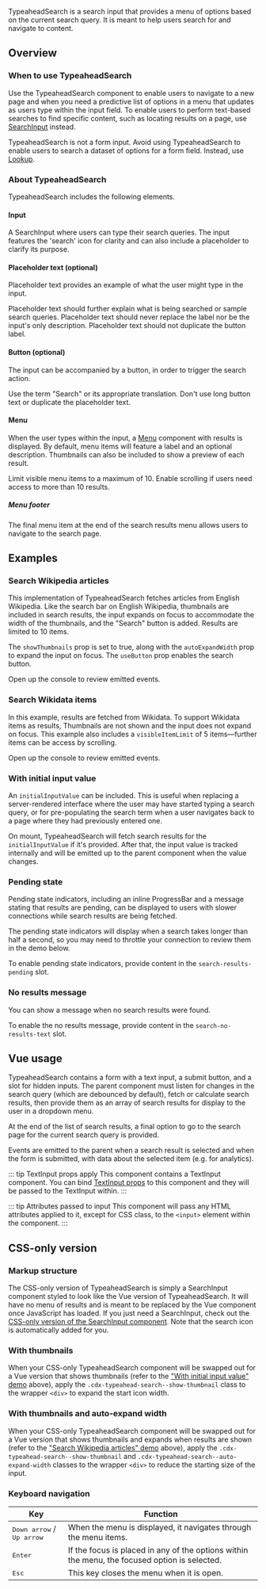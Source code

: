 <script setup>
import { CdxAccordion } from '@wikimedia/codex';
import TypeaheadSearchConfigurable from '@/../component-demos/typeahead-search/examples/TypeaheadSearchConfigurable.vue';
import TypeaheadSearchWikipedia from '@/../component-demos/typeahead-search/examples/TypeaheadSearchWikipedia.vue';
import TypeaheadSearchWikidata from '@/../component-demos/typeahead-search/examples/TypeaheadSearchWikidata.vue';
import TypeaheadSearchInitialValue from '@/../component-demos/typeahead-search/examples/TypeaheadSearchInitialValue.vue';
import TypeaheadSearchPendingState from '@/../component-demos/typeahead-search/examples/TypeaheadSearchPendingState.vue';
import TypeaheadSearchNoResult from '@/../component-demos/typeahead-search/examples/TypeaheadSearchNoResult.vue';

const controlsConfig = [
	{
		name: 'useButton',
		type: 'boolean'
	},
	{
		name: 'buttonLabel',
		type: 'text',
		// DEPRECATED: set default to 'Search' (T368444).
		default: ''
	},
	{
		name: 'highlightQuery',
		type: 'boolean'
	},
	{
		name: 'showThumbnail',
		type: 'boolean'
	},
	{
		name: 'autoExpandWidth',
		type: 'boolean'
	}
];
</script>

TypeaheadSearch is a search input that provides a menu of options based on the
current search query. It is meant to help users search for and navigate to
content.

<cdx-demo-wrapper :controls-config="controlsConfig">
<template v-slot:demo="{ propValues }">
	<typeahead-search-configurable v-bind="propValues" />
</template>
</cdx-demo-wrapper>

## Overview

### When to use TypeaheadSearch

Use the TypeaheadSearch component to enable users to navigate to a new page and when you need a predictive list of options in a menu that updates as users type within the input field. To enable users to perform text-based searches to find specific content, such as locating results on a page, use [SearchInput](./search-input.md) instead.

TypeaheadSearch is not a form input. Avoid using TypeaheadSearch to enable users to search a dataset
of options for a form field. Instead, use [Lookup](./lookup.md).

### About TypeaheadSearch

TypeaheadSearch includes the following elements.

#### Input

A SearchInput where users can type their search queries. The input features the 'search' icon for
clarity and can also include a placeholder to clarify its purpose.

#### Placeholder text (optional)

Placeholder text provides an example of what the user might type in the input.

<cdx-demo-best-practices>
<cdx-demo-best-practice>Placeholder text should further explain what is being searched or sample search queries.</cdx-demo-best-practice>
<cdx-demo-best-practice type="dont">Placeholder text should never replace the label nor be the input's only description.</cdx-demo-best-practice>
<cdx-demo-best-practice type="dont">Placeholder text should not duplicate the button label.</cdx-demo-best-practice>
</cdx-demo-best-practices>

#### Button (optional)

The input can be accompanied by a button, in order to trigger the search action.

<cdx-demo-best-practices>
<cdx-demo-best-practice>Use the term "Search" or its appropriate translation.</cdx-demo-best-practice>
<cdx-demo-best-practice type="dont">Don't use long button text or duplicate the placeholder text.</cdx-demo-best-practice>
</cdx-demo-best-practices>

#### Menu

When the user types within the input, a [Menu](./menu.md) component with results is displayed. By
default, menu items will feature a label and an optional description. Thumbnails can also be
included to show a preview of each result.

<cdx-demo-best-practices>
<cdx-demo-best-practice>Limit visible menu items to a maximum of 10.</cdx-demo-best-practice>
<cdx-demo-best-practice>Enable scrolling if users need access to more than 10 results.</cdx-demo-best-practice>
</cdx-demo-best-practices>

##### Menu footer

The final menu item at the end of the search results menu allows users to navigate to the search
page.

## Examples

### Search Wikipedia articles

This implementation of TypeaheadSearch fetches articles from English Wikipedia. Like the search bar
on English Wikipedia, thumbnails are included in search results, the input expands on focus to
accommodate the width of the thumbnails, and the "Search" button is added. Results are limited to
10 items.

<cdx-demo-wrapper>
<template v-slot:demo>
	<typeahead-search-wikipedia />
</template>
<template v-slot:code>

:::code-group

<<< @/../component-demos/typeahead-search/examples/TypeaheadSearchWikipedia.vue [NPM]

<<< @/../component-demos/typeahead-search/examples-mw/TypeaheadSearchWikipedia.vue [MediaWiki]

:::

</template>
</cdx-demo-wrapper>

<cdx-accordion>
<template #title>Developer notes</template>

The `showThumbnails` prop is set to true, along with the `autoExpandWidth` prop to expand the input
on focus. The `useButton` prop enables the search button.

Open up the console to review emitted events.

</cdx-accordion>

### Search Wikidata items

In this example, results are fetched from Wikidata. To support Wikidata items as results, Thumbnails
are not shown and the input does not expand on focus. This example also includes a
`visibleItemLimit` of 5 items—further items can be access by scrolling.

<cdx-demo-wrapper>
<template v-slot:demo>
	<typeahead-search-wikidata />
</template>
<template v-slot:code>

:::code-group

<<< @/../component-demos/typeahead-search/examples/TypeaheadSearchWikidata.vue [NPM]

<<< @/../component-demos/typeahead-search/examples-mw/TypeaheadSearchWikidata.vue [MediaWiki]

:::

</template>
</cdx-demo-wrapper>

<cdx-accordion>
<template #title>Developer notes</template>

Open up the console to review emitted events.

</cdx-accordion>

### With initial input value

An `initialInputValue` can be included. This is useful when replacing a server-rendered interface
where the user may have started typing a search query, or for pre-populating the search term when a
user navigates back to a page where they had previously entered one.

<cdx-demo-wrapper :force-reset="true">
<template v-slot:demo>
	<typeahead-search-initial-value initial-input-value="Color" />
</template>
<template v-slot:code>

:::code-group

<<< @/../component-demos/typeahead-search/examples/TypeaheadSearchInitialValue.vue [NPM]

<<< @/../component-demos/typeahead-search/examples-mw/TypeaheadSearchInitialValue.vue [MediaWiki]

:::

</template>
</cdx-demo-wrapper>

<cdx-accordion>
<template #title>Developer notes</template>

On mount, TypeaheadSearch will fetch search results for the `initialInputValue` if it's provided.
After that, the input value is tracked internally and will be emitted up to the parent component
when the value changes.

</cdx-accordion>

### Pending state

Pending state indicators, including an inline ProgressBar and a message stating that results are
pending, can be displayed to users with slower connections while search results are being fetched.

The pending state indicators will display when a search takes longer than half a second, so you may
need to throttle your connection to review them in the demo below.

<cdx-demo-wrapper>
<template v-slot:demo>
	<typeahead-search-pending-state />
</template>
<template v-slot:code>

:::code-group

<<< @/../component-demos/typeahead-search/examples/TypeaheadSearchPendingState.vue [NPM]

<<< @/../component-demos/typeahead-search/examples-mw/TypeaheadSearchPendingState.vue [MediaWiki]

:::

</template>
</cdx-demo-wrapper>

<cdx-accordion>
<template #title>Developer notes</template>

To enable pending state indicators, provide content in the `search-results-pending` slot.

</cdx-accordion>

### No results message

You can show a message when no search results were found.

<cdx-demo-wrapper>
<template v-slot:demo>
	<typeahead-search-no-result />
</template>
<template v-slot:code>

:::code-group

<<< @/../component-demos/typeahead-search/examples/TypeaheadSearchNoResult.vue [NPM]

<<< @/../component-demos/typeahead-search/examples-mw/TypeaheadSearchNoResult.vue [MediaWiki]

:::

</template>
</cdx-demo-wrapper>

<cdx-accordion>
<template #title>Developer notes</template>

To enable the no results message, provide content in the `search-no-results-text` slot.

</cdx-accordion>

## Vue usage

TypeaheadSearch contains a form with a text input, a submit button, and a slot for hidden inputs.
The parent component must listen for changes in the search query (which are debounced by
default), fetch or calculate search results, then provide them as an array of search results for
display to the user in a dropdown menu.

At the end of the list of search results, a final option to go to the search page for the current
search query is provided.

Events are emitted to the parent when a search result is selected and when the form is submitted,
with data about the selected item (e.g. for analytics).

::: tip TextInput props apply
This component contains a TextInput component. You can bind [TextInput props](./text-input.html#props)
to this component and they will be passed to the TextInput within.
:::

::: tip Attributes passed to input
This component will pass any HTML attributes applied to it, except for CSS class, to the `<input>`
element within the component.
:::

## CSS-only version

### Markup structure

The CSS-only version of TypeaheadSearch is simply a SearchInput component styled to look like
the Vue version of TypeaheadSearch. It will have no menu of results and is meant to be replaced
by the Vue component once JavaScript has loaded. If you just need a SearchInput, check out the
[CSS-only version of the SearchInput component](./search-input.md#css-only-version). Note that the
search icon is automatically added for you.

<cdx-demo-wrapper>
<template v-slot:demo>
	<!-- Wrapper div. -->
	<div class="cdx-typeahead-search">
		<!-- Search input div with classes. -->
		<div class="cdx-search-input cdx-search-input--has-end-button">
			<!-- Search input wrapper div. -->
			<div class="cdx-search-input__input-wrapper">
				<!-- CSS-only TextInput with start icon. -->
				<div class="cdx-text-input cdx-text-input--has-start-icon">
					<!-- Input with type="search". -->
					<input class="cdx-text-input__input" type="search" placeholder="Search Wikipedia">
					<!-- Start icon span. -->
					<span class="cdx-text-input__icon cdx-text-input__start-icon"></span>
				</div>
			</div>
			<!-- Search button. -->
			<button class="cdx-button cdx-search-input__end-button">Search</button>
		</div>
	</div>
</template>
<template v-slot:code>

```html
<div class="cdx-typeahead-search">
	<div class="cdx-search-input cdx-search-input--has-end-button">
		<div class="cdx-search-input__input-wrapper">
			<div class="cdx-text-input cdx-text-input--has-start-icon">
				<input class="cdx-text-input__input" type="search" placeholder="Search Wikipedia">
				<span class="cdx-text-input__icon cdx-text-input__start-icon"></span>
			</div>
		</div>
		<button class="cdx-button cdx-search-input__end-button">Search</button>
	</div>
</div>
```

</template>
</cdx-demo-wrapper>

### With thumbnails

When your CSS-only TypeaheadSearch component will be swapped out for a Vue version that shows
thumbnails (refer to the ["With initial input value" demo](#with-initial-input-value) above), apply
the
`.cdx-typeahead-search--show-thumbnail` class to the wrapper `<div>` to expand the start icon width.

<cdx-demo-wrapper>
<template v-slot:demo>
	<div class="cdx-typeahead-search cdx-typeahead-search--show-thumbnail">
		<div class="cdx-search-input cdx-search-input--has-end-button">
			<div class="cdx-search-input__input-wrapper">
				<div class="cdx-text-input cdx-text-input--has-start-icon">
					<input class="cdx-text-input__input" type="search" placeholder="Search Wikipedia">
					<span class="cdx-text-input__icon cdx-text-input__start-icon"></span>
				</div>
			</div>
			<button class="cdx-button cdx-search-input__end-button">Search</button>
		</div>
	</div>
</template>
<template v-slot:code>

```html
<div class="cdx-typeahead-search cdx-typeahead-search--show-thumbnail">
	<div class="cdx-search-input cdx-search-input--has-end-button">
		<div class="cdx-search-input__input-wrapper">
			<div class="cdx-text-input cdx-text-input--has-start-icon">
				<input class="cdx-text-input__input" type="search" placeholder="Search Wikipedia">
				<span class="cdx-text-input__icon cdx-text-input__start-icon"></span>
			</div>
		</div>
		<button class="cdx-button cdx-search-input__end-button">Search</button>
	</div>
</div>
```

</template>
</cdx-demo-wrapper>

### With thumbnails and auto-expand width

When your CSS-only TypeaheadSearch component will be swapped out for a Vue version that shows thumbnails and expands when results are shown (refer to the ["Search Wikipedia articles" demo](#search-wikipedia-articles)
above), apply the `.cdx-typeahead-search--show-thumbnail` and `.cdx-typeahead-search--auto-expand-width` classes to the wrapper `<div>` to reduce the starting size
of the input.

<cdx-demo-wrapper>
<template v-slot:demo>
	<div class="cdx-typeahead-search cdx-typeahead-search--show-thumbnail cdx-typeahead-search--auto-expand-width">
		<div class="cdx-search-input cdx-search-input--has-end-button">
			<div class="cdx-search-input__input-wrapper">
				<div class="cdx-text-input cdx-text-input--has-start-icon">
					<input class="cdx-text-input__input" type="search" placeholder="Search Wikipedia">
					<span class="cdx-text-input__icon cdx-text-input__start-icon"></span>
				</div>
			</div>
			<button class="cdx-button cdx-search-input__end-button">Search</button>
		</div>
	</div>
</template>
<template v-slot:code>

```html
<div class="cdx-typeahead-search cdx-typeahead-search--show-thumbnail cdx-typeahead-search--auto-expand-width">
	<div class="cdx-search-input cdx-search-input--has-end-button">
		<div class="cdx-search-input__input-wrapper">
			<div class="cdx-text-input cdx-text-input--has-start-icon">
				<input class="cdx-text-input__input" type="search" placeholder="Search Wikipedia">
				<span class="cdx-text-input__icon cdx-text-input__start-icon"></span>
			</div>
		</div>
		<button class="cdx-button cdx-search-input__end-button">Search</button>
	</div>
</div>
```

</template>
</cdx-demo-wrapper>

### Keyboard navigation

| Key | Function |
| -- | -- |
| <kbd>Down arrow</kbd> / <kbd>Up arrow</kbd> | When the menu is displayed, it navigates through the menu items. |
| <kbd>Enter</kbd> | If the focus is placed in any of the options within the menu, the focused option is selected. |
| <kbd>Esc</kbd> | This key closes the menu when it is open. |
